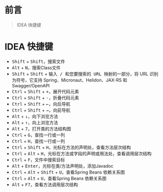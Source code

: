 # 前言

> IDEA 快捷键

# IDEA 快捷键

- <kbd>Shift</kbd> + <kbd>Shift</kbd>，搜索文件
- <kbd>Alt</kbd> + <kbd>N</kbd>，搜索Class文件
- <kbd>Shift</kbd> + <kbd>Shift</kbd> + <kbd>输入 / 和您要搜索的 URL 映射的一部分</kbd>，将 URL 识别为符号，它支持 Spring、Micronaut、Helidon、JAX-RS 和 Swagger/OpenAPI
- <kbd>Ctrl</kbd> + <kbd>Shift</kbd> + <kbd>+</kbd>，展开代码元素
- <kbd>Ctrl</kbd> + <kbd>Shift</kbd> + <kbd>-</kbd>，折叠代码元素
- <kbd>Ctrl</kbd> + <kbd>Shift</kbd> + <kbd>←</kbd>，向后导航
- <kbd>Ctrl</kbd> + <kbd>Shift</kbd> + <kbd>→</kbd>，向前导航
- <kbd>Alt</kbd> + <kbd>↓</kbd>，向下浏览方法
- <kbd>Alt</kbd> + <kbd>↑</kbd>，向上浏览方法
- <kbd>Alt</kbd> + <kbd>7</kbd>，打开类的方法结构图
- <kbd>Ctrl</kbd> + <kbd>G</kbd>，查找一行或一列
- <kbd>Ctrl</kbd> + <kbd>H</kbd>，查找一行或一列
- <kbd>Ctrl</kbd> + <kbd>Shift</kbd> + <kbd>H</kbd>，光标在方法的声明处，查看方法层次结构
- <kbd>Ctrl</kbd> + <kbd>Alt</kbd> + <kbd>H</kbd>，光标在方法或字段的声明或用法处，查看调用层次结构
- <kbd>Ctrl</kbd> + <kbd>F</kbd>，文件中搜索目标
- <kbd>Alt</kbd> + <kbd>Enter</kbd>，光标在类/方法声明处，添加Javadoc
- <kbd>Ctrl</kbd> + <kbd>Alt</kbd> + <kbd>Shift</kbd> + <kbd>U</kbd>，查看Spring Beans 依赖关系图
- <kbd>Ctrl</kbd> + <kbd>Alt</kbd> + <kbd>U</kbd>，查看Spring Beans 依赖关系图
- <kbd>Alt</kbd> + <kbd>F7</kbd>，查看方法调用层次结构
